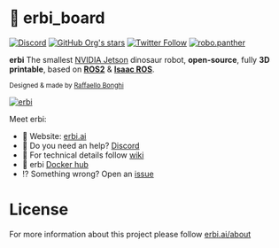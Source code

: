 # 🎒 erbi_board

[![Discord](https://img.shields.io/discord/797461428646707211)](https://discord.gg/YvxjxEFPkb) [![GitHub Org's stars](https://img.shields.io/github/stars/rerbi?style=social)](https://github.com/rerbi) [![Twitter Follow](https://img.shields.io/twitter/follow/raffaello86?style=social)](https://twitter.com/raffaello86) [![robo.panther](https://img.shields.io/badge/Follow:-robo.panther-E4405F?style=social&logo=instagram)](https://www.instagram.com/robo.panther/)

**erbi** The smallest [NVIDIA Jetson](https://developer.nvidia.com/buy-jetson) dinosaur robot, **open-source**, fully **3D printable**, based on [**ROS2**](https://www.ros.org/) & [**Isaac ROS**](https://developer.nvidia.com/isaac-ros-gems).

<small>Designed & made by [Raffaello Bonghi](https://rnext.it)</small>

[![erbi](https://erbi.ai/assets/images/banner.jpg)](https://erbi.ai)

Meet erbi:
* 🦕 Website: [erbi.ai](https://erbi.ai)
* 🦄 Do you need an help? [Discord](https://discord.gg/YvxjxEFPkb)
* 🧰 For technical details follow [wiki](https://github.com/rerbi/erbi/wiki)
* 🐳 erbi [Docker hub](https://hub.docker.com/u/erbi)
* ⁉️ Something wrong? Open an [issue](https://github.com/rerbi/erbi/issues)

# License

For more information about this project please follow [erbi.ai/about](https://erbi.ai/about/#license)